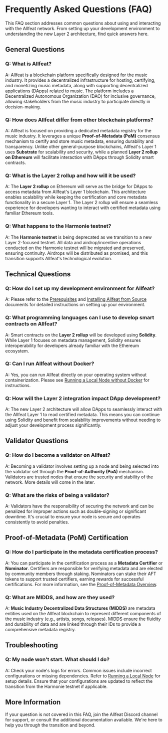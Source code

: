 # Frequently Asked Questions (FAQ)

This FAQ section addresses common questions about using and interacting with the Allfeat network. From setting up your development environment to understanding the new Layer 2 architecture, find quick answers here.

## General Questions

### Q: What is Allfeat?
A: Allfeat is a blockchain platform specifically designed for the music industry. It provides a decentralized infrastructure for hosting, certifying, and monetizing music metadata, along with supporting decentralized applications (DApps) related to music. The platform includes a Decentralized Autonomous Organization (DAO) for inclusive governance, allowing stakeholders from the music industry to participate directly in decision-making.

### Q: How does Allfeat differ from other blockchain platforms?
A: Allfeat is focused on providing a dedicated metadata registry for the music industry. It leverages a unique **Proof-of-Metadata (PoM)** consensus mechanism to certify and store music metadata, ensuring durability and transparency. Unlike other general-purpose blockchains, Allfeat's Layer 1 uses **Substrate** for scalability and security, while a planned **Layer 2 rollup on Ethereum** will facilitate interaction with DApps through Solidity smart contracts.

### Q: What is the Layer 2 rollup and how will it be used?
A: The **Layer 2 rollup** on Ethereum will serve as the bridge for DApps to access metadata from Allfeat's Layer 1 blockchain. This architecture enables scalability while keeping the certification and core metadata functionality in a secure Layer 1. The Layer 2 rollup will ensure a seamless experience for developers wanting to interact with certified metadata using familiar Ethereum tools.

### Q: What happens to the Harmonie testnet?
A: The **Harmonie testnet** is being deprecated as we transition to a new Layer 2-focused testnet. All data and airdrop/incentive operations conducted on the Harmonie testnet will be migrated and preserved, ensuring continuity. Airdrops will be distributed as promised, and this transition supports Allfeat's technological evolution.

## Technical Questions

### Q: How do I set up my development environment for Allfeat?
A: Please refer to the [Prerequisites](prerequisites.md) and [Installing Allfeat from Source](installation/from-source.md) documents for detailed instructions on setting up your environment.

### Q: What programming languages can I use to develop smart contracts on Allfeat?
A: Smart contracts on the **Layer 2 rollup** will be developed using **Solidity**. While Layer 1 focuses on metadata management, Solidity ensures interoperability for developers already familiar with the Ethereum ecosystem.

### Q: Can I run Allfeat without Docker?
A: Yes, you can run Allfeat directly on your operating system without containerization. Please see [Running a Local Node without Docker](running-a-node/without-docker.md) for instructions.

### Q: How will the Layer 2 integration impact DApp development?
A: The new Layer 2 architecture will allow DApps to seamlessly interact with the Allfeat Layer 1 to read certified metadata. This means you can continue using Solidity and benefit from scalability improvements without needing to adjust your development process significantly.

## Validator Questions

### Q: How do I become a validator on Allfeat?
A: Becoming a validator involves setting up a node and being selected into the validator set through the **Proof-of-Authority (PoA)** mechanism. Validators are trusted nodes that ensure the security and stability of the network. More details will come in the later.

### Q: What are the risks of being a validator?
A: Validators have the responsibility of securing the network and can be penalized for improper actions such as double-signing or significant downtime. It's crucial to ensure your node is secure and operates consistently to avoid penalties.

## Proof-of-Metadata (PoM) Certification

### Q: How do I participate in the metadata certification process?
A: You can participate in the certification process as a **Metadata Certifier** or **Nominator**. Certifiers are responsible for verifying metadata and are elected by community members through staking. Nominators can stake their AFT tokens to support trusted certifiers, earning rewards for successful certifications. For more information, see the [Proof-of-Metadata Overview](intro/consensus.md).

### Q: What are MIDDS, and how are they used?
A: **Music Industry Decentralized Data Structures (MIDDS)** are metadata entities used on the Allfeat blockchain to represent different components of the music industry (e.g., artists, songs, releases). MIDDS ensure the fluidity and durability of data and are linked through their IDs to provide a comprehensive metadata registry.

## Troubleshooting

### Q: My node won't start. What should I do?
A: Check your node's logs for errors. Common issues include incorrect configurations or missing dependencies. Refer to [Running a Local Node](running-a-node/docker.md) for setup details. Ensure that your configurations are updated to reflect the transition from the Harmonie testnet if applicable.

## More Information

If your question is not covered in this FAQ, join the Allfeat Discord channel for support, or consult the additional documentation available. We're here to help you through the transition and beyond.
